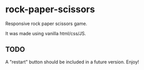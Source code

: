 # rock-paper-scissors

Responsive rock paper scissors game.

It was made using vanilla html/css/JS.

## TODO

A "restart" button should be included in a future version. Enjoy!
